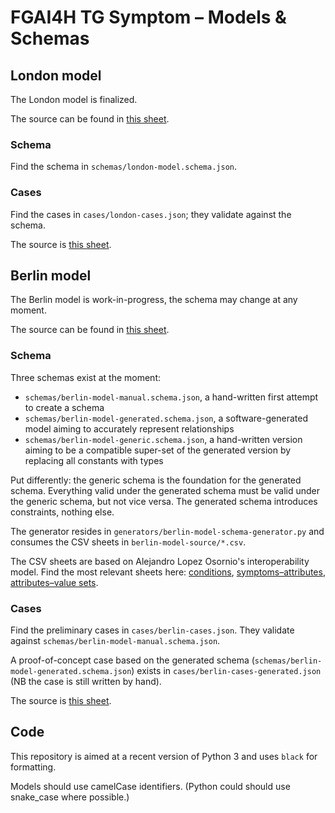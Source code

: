 # FGAI4H TG Symptom – Models & Schemas

## London model

The London model is finalized. 

The source can be found in [this sheet](https://docs.google.com/spreadsheets/d/111D40yoJqvvHZEYI8RNSnemGf0abC9hQjQ7crFzNrdk/edit#gid=575520860).

### Schema

Find the schema in `schemas/london-model.schema.json`.

### Cases

Find the cases in `cases/london-cases.json`; they validate against the schema.

The source is [this sheet](https://docs.google.com/spreadsheets/d/111D40yoJqvvHZEYI8RNSnemGf0abC9hQjQ7crFzNrdk/edit#gid=1175944267).

## Berlin model

The Berlin model is work-in-progress, the schema may change at any moment.

The source can be found in [this sheet](https://docs.google.com/spreadsheets/d/111D40yoJqvvHZEYI8RNSnemGf0abC9hQjQ7crFzNrdk/edit#gid=980125545). 

### Schema

Three schemas exist at the moment:

- `schemas/berlin-model-manual.schema.json`, a hand-written first attempt to create a schema
- `schemas/berlin-model-generated.schema.json`, a software-generated model aiming to accurately represent relationships
- `schemas/berlin-model-generic.schema.json`, a hand-written version aiming to be a compatible super-set of the generated version by replacing all constants with types

Put differently: the generic schema is the foundation for the generated schema. Everything valid under the generated schema must be valid under the generic schema, but not vice versa. The generated schema introduces constraints, nothing else.

The generator resides in `generators/berlin-model-schema-generator.py` and consumes the CSV sheets in `berlin-model-source/*.csv`.

The CSV sheets are based on Alejandro Lopez Osornio's interoperability model. 
Find the most relevant sheets here: [conditions](https://docs.google.com/spreadsheets/d/1dWXYWkn0h6je13zVEnSK0Bi14BsvqK2EXrrnv89Yge0/edit#gid=0),
[symptoms–attributes](https://docs.google.com/spreadsheets/d/1dWXYWkn0h6je13zVEnSK0Bi14BsvqK2EXrrnv89Yge0/edit#gid=1243051470),
[attributes–value sets](https://docs.google.com/spreadsheets/d/1dWXYWkn0h6je13zVEnSK0Bi14BsvqK2EXrrnv89Yge0/edit#gid=1283340500).

### Cases

Find the preliminary cases in `cases/berlin-cases.json`. They validate against `schemas/berlin-model-manual.schema.json`.

A proof-of-concept case based on the generated schema (`schemas/berlin-model-generated.schema.json`) exists in `cases/berlin-cases-generated.json` (NB the case is still written by hand).

The source is [this sheet](https://docs.google.com/spreadsheets/d/111D40yoJqvvHZEYI8RNSnemGf0abC9hQjQ7crFzNrdk/edit#gid=824759292).

## Code

This repository is aimed at a recent version of Python 3 and uses `black` for formatting.

Models should use camelCase identifiers. (Python could should use snake_case where possible.)
